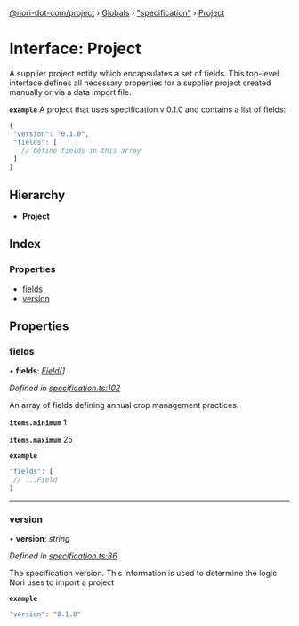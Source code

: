 [@nori-dot-com/project](../README.md) › [Globals](../globals.md) › ["specification"](../modules/_specification_.md) › [Project](_specification_.project.md)

# Interface: Project

A supplier project entity which encapsulates a set of fields. This top-level interface defines all necessary properties for a supplier project created manually or via a data import file.

**`example`** <caption>A project that uses specification v 0.1.0 and contains a list of fields:</caption>
```js
{
 "version": "0.1.0",
 "fields": [
   // define fields in this array
 ]
}
```

## Hierarchy

* **Project**

## Index

### Properties

* [fields](_specification_.project.md#fields)
* [version](_specification_.project.md#version)

## Properties

###  fields

• **fields**: *[Field](_specification_.field.md)[]*

*Defined in [specification.ts:102](https://github.com/nori-dot-eco/nori-dot-com/blob/fc37482/packages/project/src/specification.ts#L102)*

An array of fields defining annual crop management practices.

**`items.minimum`** 1

**`items.maximum`** 25

**`example`** 

```js
"fields": [
 // ...Field
]
```

___

###  version

• **version**: *string*

*Defined in [specification.ts:86](https://github.com/nori-dot-eco/nori-dot-com/blob/fc37482/packages/project/src/specification.ts#L86)*

The specification version. This information is used to determine the logic Nori uses to import a project

**`example`** 

```js
"version": "0.1.0"
```
